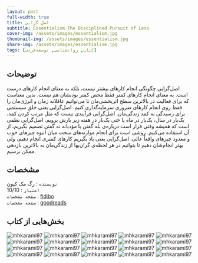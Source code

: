 ```yaml
---
layout: post
full-width: true
title: اصل گرایی
subtitle: Essentialism The Disciplined Pursuit of Less
cover-img: /assets/images/essentialism.jpg
thumbnail-img: /assets/images/essentialism.jpg
share-img: /assets/images/essentialism.jpg
tags: [کتاب, روانشناسی, توسعه‌فردی]
---
```


## توضیحات
اصل‌گرایی چگونگی انجام کارهای بیشتر نیست، بلکه به معنای انجام کارهای درست است. به معنای انجام کارهای کمتر فقط محض کمتر بودنشان هم نیست. بدین معناست که برای فعالیت در بالاترین سطح اثربخشی‌مان تا می‌توانیم عاقلانه زمان و انرژی‌مان را فقط روی انجام کارهای ضروری سرمایه‌گذاری کنیم. اصل‌گرایی یعنی خلق سیستمی برای رسیدگی به کمد زندگی‌مان. اصل‌گرایی فرآیندی نیست که مثل مرتب کردن کمد، یک‌بار در سال، یک‌بار در ماه یا حتی یک‌بار در هفته زیر بارش برویم. اصل‌گرایی نظمی است که همیشه وقتی قرار است درباره‌ی بله گفتن یا مؤدبانه نه گفتن تصمیم بگیریم، از آن استفاده می‌کنیم. روشی است برای انجام موازنه‌های سخت میان انبوه چیزهای خوب و معدود چیزهای واقعاً عالی. اصل‌گرایی یعنی یاد بگیریم کارهای کمتری انجام دهیم، ولی بهتر انجام‌شان دهیم تا بتوانیم در هر لحظه‌ی گران‌بها از زندگی‌مان به بالاترین بازدهی ممکن برسیم.  

## مشخصات
`نویسنده` : رگ مک کیون   
`امتیاز` : 10/10  
`صفحه مشخصات` : [fidibo](https://fidibo.com/book/98945-%D8%A7%D8%B5%D9%84-%DA%AF%D8%B1%D8%A7%DB%8C%DB%8C)  
`صفحه مشخصات` : [goodreads](https://www.goodreads.com/book/show/18077875-essentialism)  


## بخش‌هایی از کتاب
![mhkarami97](/assets/images/essentialism/01.jpg)
![mhkarami97](/assets/images/essentialism/02.jpg)
![mhkarami97](/assets/images/essentialism/03.jpg)
![mhkarami97](/assets/images/essentialism/04.jpg)
![mhkarami97](/assets/images/essentialism/05.jpg)
![mhkarami97](/assets/images/essentialism/06.jpg)
![mhkarami97](/assets/images/essentialism/07.jpg)
![mhkarami97](/assets/images/essentialism/08.jpg)
![mhkarami97](/assets/images/essentialism/09.jpg)
![mhkarami97](/assets/images/essentialism/10.jpg)
![mhkarami97](/assets/images/essentialism/11.jpg)
![mhkarami97](/assets/images/essentialism/12.jpg)
![mhkarami97](/assets/images/essentialism/13.jpg)
![mhkarami97](/assets/images/essentialism/14.jpg)
![mhkarami97](/assets/images/essentialism/15.jpg)
![mhkarami97](/assets/images/essentialism/16.jpg)
![mhkarami97](/assets/images/essentialism/17.jpg)
![mhkarami97](/assets/images/essentialism/18.jpg)
![mhkarami97](/assets/images/essentialism/19.jpg)
![mhkarami97](/assets/images/essentialism/20.jpg)